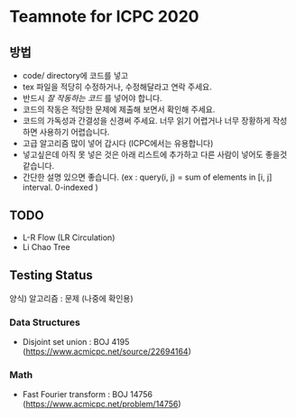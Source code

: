 # Teamnote for ICPC 2020
## 방법
- code/ directory에 코드를 넣고
- tex 파일을 적당히 수정하거나, 수정해달라고 연락 주세요.
- 반드시 *잘 작동하는 코드* 를 넣어야 합니다.
- 코드의 작동은 적당한 문제에 제출해 보면서 확인해 주세요.
- 코드의 가독성과 간결성을 신경써 주세요. 너무 읽기 어렵거나 너무 장황하게 작성하면 사용하기 어렵습니다.
- 고급 알고리즘 많이 넣어 갑시다 (ICPC에서는 유용합니다)
- 넣고싶은데 아직 못 넣은 것은 아래 리스트에 추가하고 다른 사람이 넣어도 좋을것 같습니다.
- 간단한 설명 있으면 좋습니다. (ex : query(i, j) = sum of elements in [i, j] interval. 0-indexed )

## TODO
- L-R Flow (LR Circulation)
- Li Chao Tree

## Testing Status
양식) 알고리즘 : 문제 (나중에 확인용)
### Data Structures
- Disjoint set union : BOJ 4195 (https://www.acmicpc.net/source/22694164)
### Math
- Fast Fourier transform : BOJ 14756 (https://www.acmicpc.net/problem/14756)